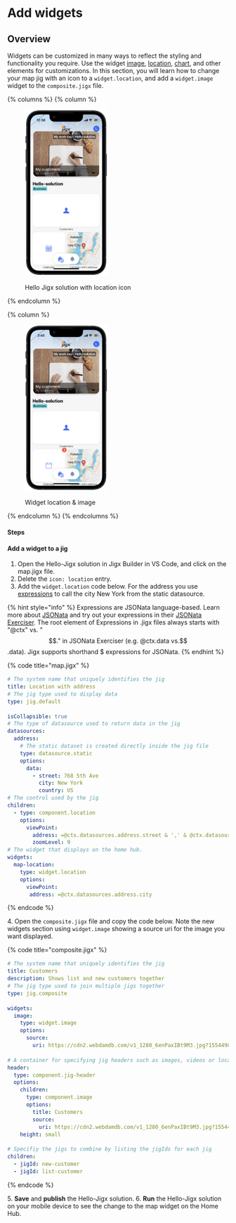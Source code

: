 # Add widgets

## Overview

Widgets can be customized in many ways to reflect the styling and functionality you require. Use the widget [image](add-widgets.md), [location](add-widgets.md), [chart](add-widgets.md), and other elements for customizations. In this section, you will learn how to change your map jig with an icon to a `widget.location`, and add a `widget.image` widget to the `composite.jigx` file.

{% columns %}
{% column %}
<figure><img src="../../../.gitbook/assets/WidgetLocLight.PNG" alt="Hello Jigx solution with location icon" width="188"><figcaption><p>Hello Jigx solution with location icon</p></figcaption></figure>
{% endcolumn %}

{% column %}
<figure><img src="../../../.gitbook/assets/CalenderbadgeL.PNG" alt="Widget location &#x26; image" width="188"><figcaption><p>Widget location &#x26; image</p></figcaption></figure>
{% endcolumn %}
{% endcolumns %}

#### Steps

#### Add a widget to a jig

1. Open the Hello-Jigx solution in Jigx Builder in VS Code, and click on the map.jigx file.
2. Delete the `icon: location` entry.
3. Add the `widget.location` code below. For the address you use [expressions](../../../building-apps-with-jigx/logic/expressions.md) to call the city New York from the static datasource.

{% hint style="info" %}
Expressions are JSONata language-based. Learn more about [JSONata](https://jsonata.org/) and try out your expressions in their [JSONata Exerciser](https://try.jsonata.org/). The root element of Expressions in .jigx files always starts with "@ctx" vs. "$$." in JSONata Exerciser (e.g. @ctx.data vs.$$.data). Jigx supports shorthand $ expressions for JSONata.
{% endhint %}

{% code title="map.jigx" %}
```yaml
# The system name that uniquely identifies the jig
title: Location with address
# The jig type used to display data
type: jig.default

isCollapsible: true
# The type of datasource used to return data in the jig
datasources:
  address: 
    # The static dataset is created directly inside the jig file
    type: datasource.static
    options:
      data:
        - street: 768 5th Ave
          city: New York
          country: US
# The control used by the jig          
children:
  - type: component.location
    options:
      viewPoint:
        address: =@ctx.datasources.address.street & ',' & @ctx.datasources.address.city & ',' & @ctx.datasources.address.country
        zoomLevel: 9
# The widget that displays on the home hub.    
widgets: 
  map-location: 
    type: widget.location
    options: 
      viewPoint: 
       address: =@ctx.datasources.address.city        
```
{% endcode %}

4\. Open the `composite.jigx` file and copy the code below. Note the new widgets section using `widget.image` showing a source uri for the image you want displayed.

{% code title="composite.jigx" %}
```yaml
# The system name that uniquely identifies the jig
title: Customers
description: Shows list and new customers together
# The jig type used to join multiple jigs together
type: jig.composite

widgets:
  image:
    type: widget.image
    options:
      source: 
        uri: https://cdn2.webdamdb.com/v1_1280_6enPaxIBt9M3.jpg?1554490336
        
# A container for specifying jig headers such as images, videos or location
header:
  type: component.jig-header
  options:
    children:
      type: component.image
      options:
        title: Customers
        source:
          uri: https://cdn2.webdamdb.com/v1_1280_6enPaxIBt9M3.jpg?1554490336
    height: small    
  
# Specifiy the jigs to combine by listing the jigIds for each jig
children:
  - jigId: new-customer
  - jigId: list-customer
```
{% endcode %}

5\. **Save** and **publish** the Hello-Jigx solution. 6. **Run** the Hello-Jigx solution on your mobile device to see the change to the map widget on the Home Hub.
